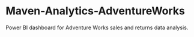 # Maven-Analytics-AdventureWorks
Power BI dashboard for Adventure Works sales and returns data analysis.
